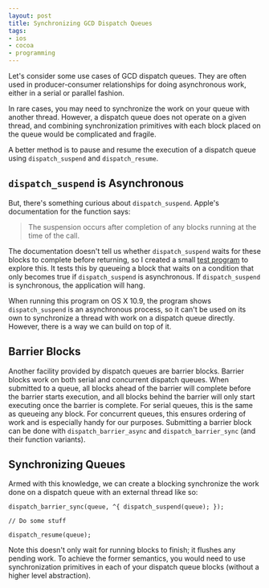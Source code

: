 ```yaml
---
layout: post
title: Synchronizing GCD Dispatch Queues
tags:
- ios
- cocoa
- programming
---
```


Let's consider some use cases of GCD dispatch queues. They are often used in producer-consumer relationships for doing asynchronous work, either in a serial or parallel fashion.

In rare cases, you may need to synchronize the work on your queue with another thread. However, a dispatch queue does not operate on a given thread, and combining synchronization primitives with each block placed on the queue would be complicated and fragile.

A better method is to pause and resume the execution of a dispatch queue using `dispatch_suspend` and `dispatch_resume`.

## `dispatch_suspend` is Asynchronous

But, there's something curious about `dispatch_suspend`. Apple's documentation for the function says:

> The suspension occurs after completion of any blocks running at the time of the call.

The documentation doesn't tell us whether `dispatch_suspend` waits for these blocks to complete before returning, so I created a small [test program](https://github.com/visigoth/blog-code/blob/master/dispatch_suspend/main.m) to explore this. It tests this by queueing a block that waits on a condition that only becomes true if `dispatch_suspend` is asynchronous. If `dispatch_suspend` is synchronous, the application will hang.

When running this program on OS X 10.9, the program shows `dispatch_suspend` is an asynchronous process, so it can't be used on its own to synchronize a thread with work on a dispatch queue directly. However, there is a way we can build on top of it.

## Barrier Blocks

Another facility provided by dispatch queues are barrier blocks. Barrier blocks work on both serial and concurrent dispatch queues. When submitted to a queue, all blocks ahead of the barrier will complete before the barrier starts execution, and all blocks behind the barrier will only start executing once the barrier is complete. For serial queues, this is the same as queueing any block. For concurrent queues, this ensures ordering of work and is especially handy for our purposes. Submitting a barrier block can be done with `dispatch_barrier_async` and `dispatch_barrier_sync` (and their function variants).

## Synchronizing Queues

Armed with this knowledge, we can create a blocking synchronize the work done on a dispatch queue with an external thread like so:

```objc
dispatch_barrier_sync(queue, ^{ dispatch_suspend(queue); });

// Do some stuff

dispatch_resume(queue);
```

Note this doesn't only wait for running blocks to finish; it flushes any pending work.  To achieve the former semantics, you would need to use synchronization primitives in each of your dispatch queue blocks (without a higher level abstraction).
